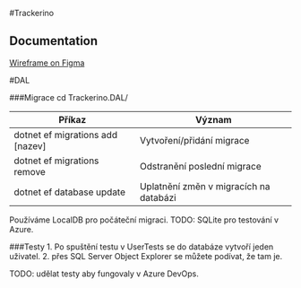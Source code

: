 #Trackerino

## Documentation
[Wireframe on Figma](https://www.figma.com/file/Qz5WsGPIsTrbT9KmVWHumM/Trackerino?node-id=42%3A440&t=Wj4498UCIiKvloKl-1)

#DAL

###Migrace
    cd Trackerino.DAL/

| Příkaz | Význam |
| ----------- | ----------- |
| dotnet ef migrations add [nazev]  | Vytvoření/přidání migrace  |
| dotnet ef migrations remove   | Odstranění poslední migrace |
| dotnet ef database update   | Uplatnění změn v migracích na databázi |


Používáme LocalDB pro počáteční migraci.
TODO: SQLite pro testování v Azure.

###Testy
    1. Po spuštění testu v UserTests se do databáze vytvoří jeden uživatel.
    2. přes SQL Server Object Explorer se můžete podívat, že tam je.

TODO: udělat testy aby fungovaly v Azure DevOps.